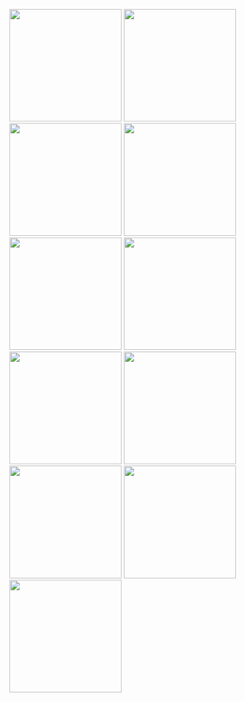 <p float="left">
<img src= "https://user-images.githubusercontent.com/63159671/137391093-47ba220a-f997-4283-bb56-ea3d2d6889fe.jpg"  width="200" />
<img src = "https://user-images.githubusercontent.com/63159671/137391656-492a04fa-a18f-40ef-ae65-fa06bb29ddac.jpg" width="200" />
<img src = "https://user-images.githubusercontent.com/63159671/137391715-bddae706-1c30-49b9-b8ed-1f6216a80c7c.jpg"  width="200" />
<img src = "https://user-images.githubusercontent.com/63159671/137391758-3264f303-550f-4518-8b83-28c37b1fc419.jpg"  width="200" />
<img src = "https://user-images.githubusercontent.com/63159671/137391793-8714e790-3b5c-44b1-babf-c6033bf49ead.jpg" width="200" />
<img src = "https://user-images.githubusercontent.com/63159671/137391818-aaf7db63-9e86-4109-a878-16a90076e11d.jpg"  width="200" />
<img src = "https://user-images.githubusercontent.com/63159671/137391895-de6b591c-23ff-47cb-8d7b-abb8f91ea2f0.jpg"  width="200" />
<img src = "https://user-images.githubusercontent.com/63159671/137391940-b606b766-0158-4142-9fe8-a869a2048a4f.jpg"  width="200" />
<img src = "https://user-images.githubusercontent.com/63159671/137391979-779d7d00-0a5b-45ac-830e-0a6b876ab66c.jpg"  width="200" />
<img src = "https://user-images.githubusercontent.com/63159671/137392270-b0219884-b62a-469c-bde3-1be06ac79b40.jpeg"  width="200" />
<img src = "https://user-images.githubusercontent.com/63159671/137392308-a82b07a7-e74c-4204-84a3-0db6db4f309b.jpeg"  width="200" />
  </p>

